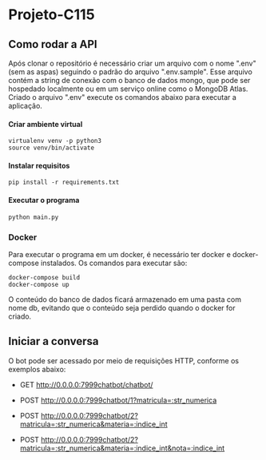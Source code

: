 # Projeto-C115

## Como rodar a API

Após clonar o repositório é necessário criar um arquivo com o nome ".env" (sem as aspas) seguindo o padrão do arquivo ".env.sample". Esse arquivo contém a string de conexão com o banco de dados mongo, que pode ser hospedado localmente ou em um serviço online como o MongoDB Atlas.
Criado o arquivo ".env" execute os comandos abaixo para executar a aplicação.
#### Criar ambiente virtual
```
virtualenv venv -p python3
source venv/bin/activate
```

#### Instalar requisitos
```
pip install -r requirements.txt
```

#### Executar o programa
```
python main.py
```

### Docker
Para executar o programa em um docker, é necessário ter docker e docker-compose instalados.
Os comandos para executar são:  
```
docker-compose build
docker-compose up
```

O conteúdo do banco de dados ficará armazenado em uma pasta com nome db, evitando que o conteúdo seja perdido quando o docker for criado.

## Iniciar a conversa
O bot pode ser acessado por meio de requisições HTTP, conforme os exemplos abaixo:

- GET   <http://0.0.0.0:7999chatbot/chatbot/>

- POST  <http://0.0.0.0:7999chatbot/1?matricula=:str_numerica>

- POST  <http://0.0.0.0:7999chatbot/2?matricula=:str_numerica&materia=:indice_int>

- POST  <http://0.0.0.0:7999chatbot/2?matricula=:str_numerica&materia=:indice_int&nota=:indice_int>